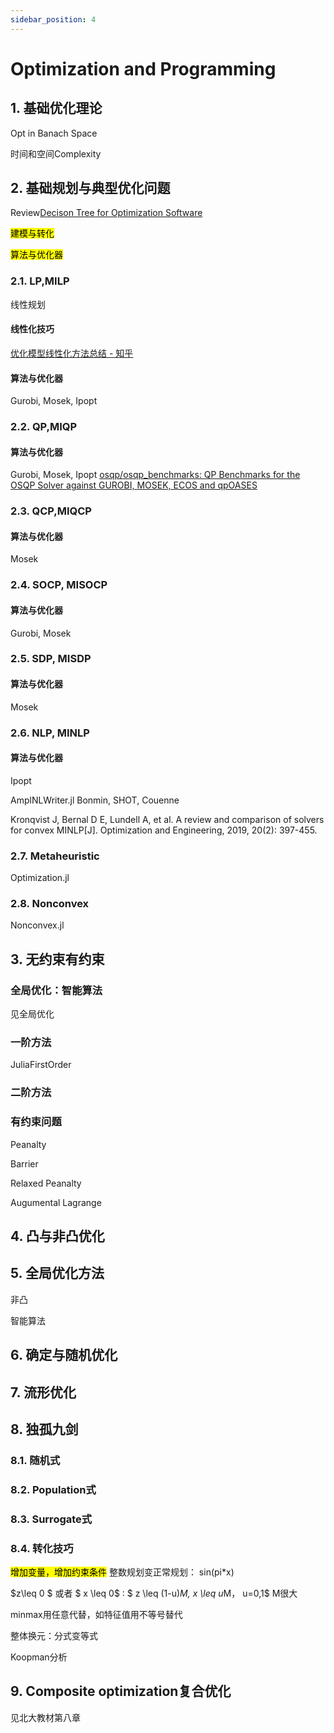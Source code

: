 ```yaml
---
sidebar_position: 4
---
```


# Optimization and Programming

## 1. 基础优化理论
Opt in Banach Space

时间和空间Complexity

## 2. 基础规划与典型优化问题
Review[Decison Tree for Optimization Software](http://plato.asu.edu/sub/benchm.html)

<mark>建模与转化</mark>

<mark>算法与优化器</mark>


### 2.1. LP,MILP
线性规划
#### 线性化技巧

[优化模型线性化方法总结 - 知乎](https://zhuanlan.zhihu.com/p/361766549)

#### 算法与优化器
Gurobi, Mosek, Ipopt
### 2.2. QP,MIQP

#### 算法与优化器
Gurobi, Mosek, Ipopt
[osqp/osqp_benchmarks: QP Benchmarks for the OSQP Solver against GUROBI, MOSEK, ECOS and qpOASES](https://github.com/osqp/osqp_benchmarks)
### 2.3. QCP,MIQCP

#### 算法与优化器
Mosek
### 2.4. SOCP, MISOCP

#### 算法与优化器
Gurobi, Mosek
### 2.5. SDP, MISDP
#### 算法与优化器
Mosek
### 2.6. NLP, MINLP
#### 算法与优化器

Ipopt

AmplNLWriter.jl Bonmin, SHOT, Couenne


Kronqvist J, Bernal D E, Lundell A, et al. A review and comparison of solvers for convex MINLP[J]. Optimization and Engineering, 2019, 20(2): 397-455.
### 2.7. Metaheuristic

Optimization.jl
### 2.8. Nonconvex

Nonconvex.jl

## 3. 无约束有约束

### 全局优化：智能算法
见全局优化

### 一阶方法
JuliaFirstOrder
### 二阶方法


### 有约束问题
Peanalty

Barrier

Relaxed Peanalty

Augumental Lagrange

## 4. 凸与非凸优化

## 5. 全局优化方法

非凸

智能算法

## 6. 确定与随机优化

## 7. 流形优化

## 8. 独孤九剑

### 8.1. 随机式

### 8.2. Population式

### 8.3. Surrogate式


### 8.4. 转化技巧

<mark>增加变量，增加约束条件</mark>
整数规划变正常规划： sin(pi*x)

$z\leq 0 $ 或者 $ x \leq 0$ : $ z \leq (1-u)*M,  x \leq u*M， u=0,1$ M很大

minmax用任意代替，如特征值用不等号替代

整体换元：分式变等式

Koopman分析




## 9. Composite optimization复合优化
见北大教材第八章




